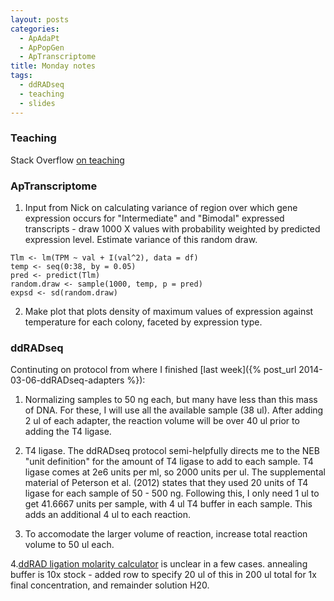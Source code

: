 ```yaml
---
layout: posts
categories: 
  - ApAdaPt
  - ApPopGen
  - ApTranscriptome
title: Monday notes
tags: 
  - ddRADseq
  - teaching
  - slides
---
```


### Teaching
    
Stack Overflow [on teaching](http://academia.stackexchange.com/questions/17933/good-slide-design-for-teaching)

### ApTranscriptome

1. Input from Nick on calculating variance of region over which gene expression occurs for "Intermediate" and "Bimodal" expressed transcripts - draw 1000 X values with probability weighted by predicted expression level. Estimate variance of this random draw.

```
Tlm <- lm(TPM ~ val + I(val^2), data = df)
temp <- seq(0:38, by = 0.05)
pred <- predict(Tlm)
random.draw <- sample(1000, temp, p = pred)
expsd <- sd(random.draw)
```

2. Make plot that plots density of maximum values of expression against temperature for each colony, faceted by expression type.


### ddRADseq

Continuting on protocol from where I finished [last week]({% post_url 2014-03-06-ddRADseq-adapters %}):

1. Normalizing samples to 50 ng each, but many have less than this mass of DNA.
For these, I will use all the available sample (38 ul). After adding 2 ul of each adapter, the reaction volume will be over 40 ul prior to adding the T4 ligase.

2. T4 ligase. The ddRADseq protocol semi-helpfully directs me to the NEB "unit definition" for the amount of T4 ligase to add to each sample. T4 ligase comes at 2e6 units per ml, so 2000 units per ul. The supplemental material of Peterson et al. (2012) states that they used 20 units of T4 ligase for each sample of 50 - 500 ng. Following this, I only need 1 ul to get 41.6667 units per sample, with 4 ul T4 buffer in each sample. This adds an additional 4 ul to each reaction.

3. To accomodate the larger volume of reaction, increase total reaction volume to 50 ul each. 

4.[ddRAD ligation molarity calculator](https://docs.google.com/spreadsheet/ccc?key=0Ar5IymziRJ_9dEtyYzRfd0cteDc1cEM1ekN5M1doZEE&usp=drive_web#gid=0) is unclear in a few cases. annealing buffer is 10x stock - added row to specify 20 ul of this in 200 ul total for 1x final concentration, and remainder solution H20.


